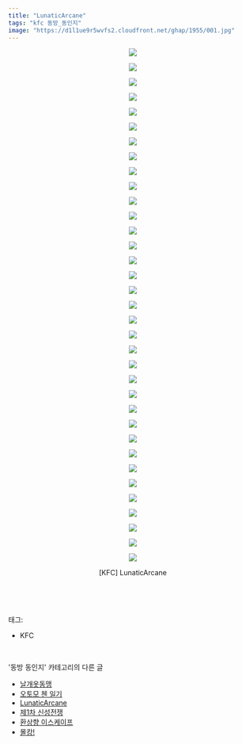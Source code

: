 ```yaml
---
title: "LunaticArcane"
tags: "kfc 동방_동인지"
image: "https://d1l1ue9r5wvfs2.cloudfront.net/ghap/1955/001.jpg"
---
```

<div class="article">
<p style="text-align: center; clear: none; float: none;"><img src="{{ site.imgserver9 }}/ghap/1955/001.jpg"/></p>
<p style="text-align: center; clear: none; float: none;"><img src="{{ site.imgserver9 }}/ghap/1955/002.jpg"/></p>
<p style="text-align: center; clear: none; float: none;"><img src="{{ site.imgserver9 }}/ghap/1955/003.jpg"/></p>
<p style="text-align: center; clear: none; float: none;"><img src="{{ site.imgserver9 }}/ghap/1955/004.jpg"/></p>
<p style="text-align: center; clear: none; float: none;"><img src="{{ site.imgserver9 }}/ghap/1955/005.jpg"/></p>
<p style="text-align: center; clear: none; float: none;"><img src="{{ site.imgserver9 }}/ghap/1955/006.jpg"/></p>
<p style="text-align: center; clear: none; float: none;"><img src="{{ site.imgserver9 }}/ghap/1955/007.jpg"/></p>
<p style="text-align: center; clear: none; float: none;"><img src="{{ site.imgserver9 }}/ghap/1955/008.jpg"/></p>
<p style="text-align: center; clear: none; float: none;"><img src="{{ site.imgserver9 }}/ghap/1955/009.jpg"/></p>
<p style="text-align: center; clear: none; float: none;"><img src="{{ site.imgserver9 }}/ghap/1955/010.jpg"/></p>
<p style="text-align: center; clear: none; float: none;"><img src="{{ site.imgserver9 }}/ghap/1955/011.jpg"/></p>
<p style="text-align: center; clear: none; float: none;"><img src="{{ site.imgserver9 }}/ghap/1955/012.jpg"/></p>
<p style="text-align: center; clear: none; float: none;"><img src="{{ site.imgserver9 }}/ghap/1955/013.jpg"/></p>
<p style="text-align: center; clear: none; float: none;"><img src="{{ site.imgserver9 }}/ghap/1955/014.jpg"/></p>
<p style="text-align: center; clear: none; float: none;"><img src="{{ site.imgserver9 }}/ghap/1955/015.jpg"/></p>
<p style="text-align: center; clear: none; float: none;"><img src="{{ site.imgserver9 }}/ghap/1955/016.jpg"/></p>
<p style="text-align: center; clear: none; float: none;"><img src="{{ site.imgserver9 }}/ghap/1955/017.jpg"/></p>
<p style="text-align: center; clear: none; float: none;"><img src="{{ site.imgserver9 }}/ghap/1955/018.jpg"/></p>
<p style="text-align: center; clear: none; float: none;"><img src="{{ site.imgserver9 }}/ghap/1955/019.jpg"/></p>
<p style="text-align: center; clear: none; float: none;"><img src="{{ site.imgserver9 }}/ghap/1955/020.jpg"/></p>
<p style="text-align: center; clear: none; float: none;"><img src="{{ site.imgserver9 }}/ghap/1955/021.jpg"/></p>
<p style="text-align: center; clear: none; float: none;"><img src="{{ site.imgserver9 }}/ghap/1955/022.jpg"/></p>
<p style="text-align: center; clear: none; float: none;"><img src="{{ site.imgserver9 }}/ghap/1955/023.jpg"/></p>
<p style="text-align: center; clear: none; float: none;"><img src="{{ site.imgserver9 }}/ghap/1955/024.jpg"/></p>
<p style="text-align: center; clear: none; float: none;"><img src="{{ site.imgserver9 }}/ghap/1955/025.jpg"/></p>
<p style="text-align: center; clear: none; float: none;"><img src="{{ site.imgserver9 }}/ghap/1955/026.jpg"/></p>
<p style="text-align: center; clear: none; float: none;"><img src="{{ site.imgserver9 }}/ghap/1955/027.jpg"/></p>
<p style="text-align: center; clear: none; float: none;"><img src="{{ site.imgserver9 }}/ghap/1955/028.jpg"/></p>
<p style="text-align: center; clear: none; float: none;"><img src="{{ site.imgserver9 }}/ghap/1955/029.jpg"/></p>
<p style="text-align: center; clear: none; float: none;"><img src="{{ site.imgserver9 }}/ghap/1955/030.jpg"/></p>
<p style="text-align: center; clear: none; float: none;"><img src="{{ site.imgserver9 }}/ghap/1955/031.jpg"/></p>
<p style="text-align: center; clear: none; float: none;"><img src="{{ site.imgserver9 }}/ghap/1955/032.jpg"/></p>
<p style="text-align: center; clear: none; float: none;"><img src="{{ site.imgserver9 }}/ghap/1955/033.jpg"/></p>
<p style="text-align: center; clear: none; float: none;"><img src="{{ site.imgserver9 }}/ghap/1955/034.jpg"/></p>
<p style="text-align: center; clear: none; float: none;"><img src="{{ site.imgserver9 }}/ghap/1955/035.jpg"/></p>
<p style="text-align: center; clear: none; float: none;">[KFC] LunaticArcane</p>
<p><br/></p>
</div><br/>
<div class="tagTrail">
<p>태그: </p>
<ul>
<li>KFC</li>
</ul>
</div><br/>
<div class="another">
<p>'동방 동인지' 카테고리의 다른 글</p>
<ul>
<li><a href="/ghap_1959">날개옷동맹</a></li>
<li><a href="/ghap_1958">오토모 첸 일기</a></li>
<li><a href="/ghap_1955">LunaticArcane</a></li>
<li><a href="/ghap_1954">제1차 신성전쟁</a></li>
<li><a href="/ghap_1953">환상향 이스케이프</a></li>
<li><a href="/ghap_1952">몰캉!</a></li>
</ul>
</div><br/>
<div class="cb_module cb_fluid">
<div class="cb_wrt cb_profile">
</div><!-- commentList close -->
</div><br/>
